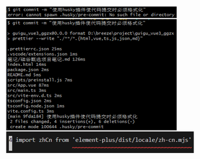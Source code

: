 <!--
 * @Description:
 * @Author: breeze1307
 * @Date: 2023-11-09 17:10:35
 * @LastEditTime: 2023-11-09 18:39:37
 * @LastEditors: breeze1307
-->

![husky提交报错](https://raw.githubusercontent.com/Breeze1307/img/main/20231109171054.png)
![husky成功-push前自动检查格式](https://raw.githubusercontent.com/Breeze1307/img/main/20231109171308.png)
![element-plus国际化打包失败](https://raw.githubusercontent.com/Breeze1307/img/main/20231109183907.png)